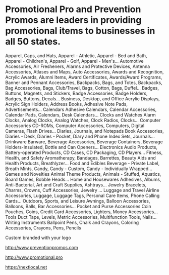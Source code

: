 # Promotional Pro and Prevention Promos are leaders in providing promotional items to businesses in all 50 states. 

Apparel, Caps, and Hats, Apparel - Athletic, Apparel - Bed and Bath, Apparel - Children's, Apparel - Golf, Apparel - Men's... Automotive Accessories, Air Fresheners, Alarms and Protective Devices, Antenna Accessories, Atlases and Maps, Auto Accessories, Awards and Recognition, Acrylic Awards, Alumni Items, Award Certificates, Awards/Award Programs, Banner and Pennant Accessories, Backpacks, Bags, and Totes, Backpacks, Bag Accessories, Bags, Club/Travel, Bags, Cotton, Bags, Duffel... Badges, Buttons, Magnets, and Stickers, Badge Accessories, Badge Holders, Badges, Buttons, Decals... Business, Desktop, and Office Acrylic Displays, Acrylic Sign Holders, Address Books, Adhesive Note Pads, Advertisements... Calendars Adhesive Calendars, Calendar Accessories, Calendar Pads, Calendars, Desk Calendars... Clocks and Watches Alarm Clocks, Analog Clocks, Analog Watches, Clock Radios, Clocks... Computer Accessories CD-ROMs, Computer Accessories, Computers, Digital Cameras, Flash Drives... Diaries, Journals, and Notepads Book Accessories, Diaries - Desk, Diaries - Pocket, Diary and Phone Index Sets, Journals... Drinkware Barware, Beverage Accessories, Beverage Containers, Beverage Holders-Insulated, Bottle and Can Openers... Electronics Audio Products, Battery-operated Products, CD Cases, CD Packaging, CD Players... Fitness, Health, and Safety Aromatherapy, Bandages, Barrettes, Beauty Aids and Health Products, Breathlyzer... Food and Edibles Beverage - Private Label, Breath Mints, Candy, Candy - Custom, Candy - Individually Wrapped... Games and Novelties Animal Theme Products, Animals - Stuffed, Aquatics, Board Games, Bobble Heads... Home and Housewares Adhesives, Albums, Anti-Bacterial, Art and Craft Supplies, Ashtrays... Jewelry Bracelets, Charms, Crowns, Cuff Accessories, Jewelry ... Luggage and Travel Airline Accessories, Luggage, Luggage Tags, Personal Care Items, Phone Calling Cards... Outdoors, Sports, and Leisure Awnings, Balloon Accessories, Balloons, Balls, Bar Accessories... Pocket and Purse Accessories Coin Pouches, Coins, Credit Card Accessories, Lighters, Money Accessories... Tools Duct Tape, Levels, Metric Accessories, Multifunction Tools, Nails... Writing Instruments Ballpoint Pens, Chalk and Crayons, Coloring Accessories, Crayons, Pens, Pencils

Custom branded with your logo 


http://www.preventionpromos.com

http://www.promotional.pro

https://nextlocal.net
